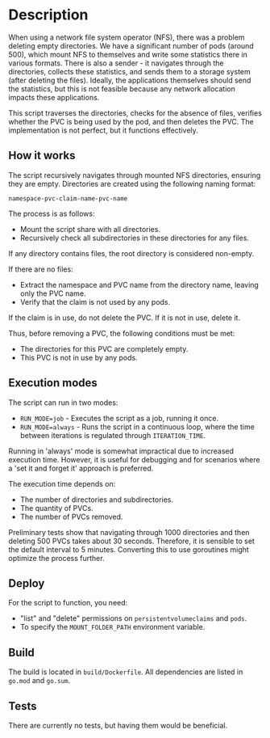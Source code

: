 # Description
When using a network file system operator (NFS), there was a problem deleting empty directories. We have a significant 
number of pods (around 500), which mount NFS to themselves and write some statistics there in various formats. There is 
also a sender - it navigates through the directories, collects these statistics, and sends them to a storage system 
(after deleting the files). Ideally, the applications themselves should send the statistics, but this is not feasible 
because any network allocation impacts these applications.

This script traverses the directories, checks for the absence of files, verifies whether the PVC is being used by the 
pod, and then deletes the PVC. The implementation is not perfect, but it functions effectively.

## How it works
The script recursively navigates through mounted NFS directories, ensuring they are empty. Directories are created using 
the following naming format:

```
namespace-pvc-claim-name-pvc-name
```

The process is as follows:
- Mount the script share with all directories.
- Recursively check all subdirectories in these directories for any files.

If any directory contains files, the root directory is considered non-empty.

If there are no files:
- Extract the namespace and PVC name from the directory name, leaving only the PVC name.
- Verify that the claim is not used by any pods.

If the claim is in use, do not delete the PVC. If it is not in use, delete it.

Thus, before removing a PVC, the following conditions must be met:
- The directories for this PVC are completely empty.
- This PVC is not in use by any pods.

## Execution modes
The script can run in two modes:
- `RUN_MODE=job` - Executes the script as a job, running it once.
- `RUN_MODE=always` - Runs the script in a continuous loop, where the time between iterations is regulated through 
`ITERATION_TIME`.

Running in 'always' mode is somewhat impractical due to increased execution time. However, it is useful for 
debugging and for scenarios where a 'set it and forget it' approach is preferred.

The execution time depends on:
- The number of directories and subdirectories.
- The quantity of PVCs.
- The number of PVCs removed.

Preliminary tests show that navigating through 1000 directories and then deleting 500 PVCs takes about 30 seconds. 
Therefore, it is sensible to set the default interval to 5 minutes. Converting this to use goroutines might optimize the
process further.

## Deploy
For the script to function, you need:
- "list" and "delete" permissions on `persistentvolumeclaims` and `pods`.
- To specify the `MOUNT_FOLDER_PATH` environment variable.

## Build
The build is located in `build/Dockerfile`. All dependencies are listed in `go.mod` and `go.sum`.

## Tests
There are currently no tests, but having them would be beneficial.
